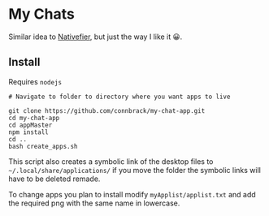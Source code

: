 # My Chats

Similar idea to [Nativefier](https://github.com/nativefier/nativefier), but just the way I like it 😀.

## Install

Requires ```nodejs```

```
# Navigate to folder to directory where you want apps to live

git clone https://github.com/connbrack/my-chat-app.git
cd my-chat-app
cd appMaster
npm install 
cd ..
bash create_apps.sh
```
This script also creates a symbolic link of the desktop files to ```~/.local/share/applications/``` if you move the folder the symbolic links will have to be deleted remade.

To change apps you plan to install modify ```myApplist/applist.txt``` and add the required png with the same name in lowercase.
